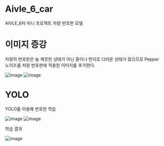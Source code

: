 # Aivle_6_car
AIVLE_6차 미니 프로젝트 차량 번호판 모델

# 이미지 증강
차량의 번호판은 늘 깨끗한 상태가 아닌 흙이나 먼지로 더러운 상태가 많으므로 Pepper 노이즈를 차량 번호판에 적용한 이미지를 추가한다.

![image](https://github.com/Lee-Siyoung/Aivle_6_car/assets/57993534/a83cbb37-5e11-4732-9f65-508c32333e98)
![image](https://github.com/Lee-Siyoung/Aivle_6_car/assets/57993534/4ec695f1-332b-4d0c-b083-ea8e2c6de3b6)

# YOLO
YOLO를 이용해 번호판 학습

![image](https://github.com/Lee-Siyoung/Aivle_6_car/assets/57993534/7135cca6-e744-482b-8076-7db11f907437)
![image](https://github.com/Lee-Siyoung/Aivle_6_car/assets/57993534/99b95cbb-8981-4b68-b740-7f1fb6869416)


학습 결과

![image](https://github.com/Lee-Siyoung/Aivle_6_car/assets/57993534/3eb8ac15-0b6e-48aa-802d-b5bcdfcff6d7)
